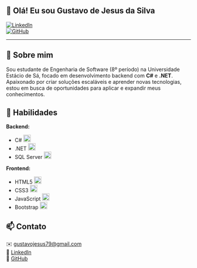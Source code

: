 ## 👋 Olá! Eu sou Gustavo de Jesus da Silva  
[![LinkedIn](https://img.shields.io/badge/-LinkedIn-0077B5?style=flat&logo=linkedin&logoColor=white)](https://linkedin.com/in/seu-perfil)  
[![GitHub](https://img.shields.io/badge/-GitHub-000?style=flat&logo=github&logoColor=white)](https://github.com/seu-usuario)

---

## 💼 Sobre mim

Sou estudante de Engenharia de Software (8º período) na Universidade Estácio de Sá, focado em desenvolvimento backend com **C#** e **.NET**.  
Apaixonado por criar soluções escaláveis e aprender novas tecnologias, estou em busca de oportunidades para aplicar e expandir meus conhecimentos.

## 🚀 Habilidades

**Backend:**  
- C# <img src="https://cdn.jsdelivr.net/gh/devicons/devicon/icons/csharp/csharp-original.svg" width="20" />
- .NET <img src="https://cdn.jsdelivr.net/gh/devicons/devicon/icons/dot-net/dot-net-original.svg" width="20" />
- SQL Server <img src="https://cdn.jsdelivr.net/gh/devicons/devicon/icons/microsoftsqlserver/microsoftsqlserver-plain.svg" width="20" />

**Frontend:**  
- HTML5 <img src="https://cdn.jsdelivr.net/gh/devicons/devicon/icons/html5/html5-original.svg" width="20" />
- CSS3 <img src="https://cdn.jsdelivr.net/gh/devicons/devicon/icons/css3/css3-original.svg" width="20" />
- JavaScript <img src="https://cdn.jsdelivr.net/gh/devicons/devicon/icons/javascript/javascript-original.svg" width="20" />
- Bootstrap <img src="https://cdn.jsdelivr.net/gh/devicons/devicon/icons/bootstrap/bootstrap-original.svg" width="20" />

## 📫 Contato

✉️ [gustavojesus79@gmail.com](mailto:gustavojesus79@gmail.com)  
🔗 [LinkedIn](https://linkedin.com/in/seu-perfil)  
🐙 [GitHub](https://github.com/seu-usuario)
